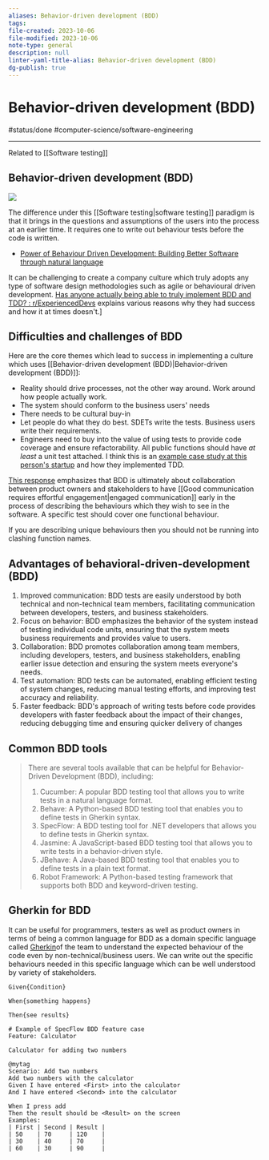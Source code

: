 ```yaml
---
aliases: Behavior-driven development (BDD)
tags: 
file-created: 2023-10-06
file-modified: 2023-10-06
note-type: general
description: null
linter-yaml-title-alias: Behavior-driven development (BDD)
dg-publish: true
---
```


# Behavior-driven development (BDD)

#status/done  #computer-science/software-engineering 

---

Related to [[Software testing]]

## Behavior-driven development (BDD)

![](https://wpblog.semaphoreci.com/wp-content/uploads/2022/05/bdd-08.jpg)

The difference under this [[Software testing|software testing]] paradigm is that it brings in the questions and assumptions of the users into the process at an earlier time. It requires one to write out behaviour tests before the code is written.

- [Power of Behaviour Driven Development: Building Better Software through natural language](https://www.linkedin.com/pulse/unlocking-power-bdd-building-better-software-through-natural-dhruvil/)

It can be challenging to create a company culture which truly adopts any type of software design methodologies such as agile or behavioural driven development. [Has anyone actually being able to truly implement BDD and TDD? : r/ExperiencedDevs](https://www.reddit.com/r/ExperiencedDevs/comments/nj7vhn/has_anyone_actually_being_able_to_truly_implement/) explains various reasons why they had success and how it at times doesn't.]

## Difficulties and challenges of BDD

Here are the core themes which lead to success in implementing a culture which uses [[Behavior-driven development (BDD)|Behavior-driven development (BDD)]]:
- Reality should drive processes, not the other way around. Work around how people actually work.
- The system should conform to the business users' needs
- There needs to be cultural buy-in
- Let people do what they do best. SDETs write the tests. Business users write their requirements.
- Engineers need to buy into the value of using tests to provide code coverage and ensure refactorability. All public functions should have *at least* a unit test attached. I think this is an [example case study at this person's startup](https://www.reddit.com/r/ExperiencedDevs/comments/nj7vhn/has_anyone_actually_being_able_to_truly_implement/gz7rxsv/) and how they implemented TDD.

[This response](https://www.reddit.com/r/QualityAssurance/comments/utq4yp/what_has_your_experience_been_with_bdd_test/i9fhjbz/) emphasizes that BDD is ultimately about collaboration between product owners and stakeholders to have [[Good communication requires effortful engagement|engaged communication]] early in the process of describing the behaviours which they wish to see in the software. A specific test should cover one functional behaviour. 

If you are describing unique behaviours then you should not be running into clashing function names.

## Advantages of behavioral-driven-development (BDD)

1. Improved communication: BDD tests are easily understood by both technical and non-technical team members, facilitating communication between developers, testers, and business stakeholders.
2. Focus on behavior: BDD emphasizes the behavior of the system instead of testing individual code units, ensuring that the system meets business requirements and provides value to users.
3. Collaboration: BDD promotes collaboration among team members, including developers, testers, and business stakeholders, enabling earlier issue detection and ensuring the system meets everyone's needs.
4. Test automation: BDD tests can be automated, enabling efficient testing of system changes, reducing manual testing efforts, and improving test accuracy and reliability.
5. Faster feedback: BDD's approach of writing tests before code provides developers with faster feedback about the impact of their changes, reducing debugging time and ensuring quicker delivery of changes

## Common BDD tools

> There are several tools available that can be helpful for Behavior-Driven Development (BDD), including:
>
> 1. Cucumber: A popular BDD testing tool that allows you to write tests in a natural language format.
> 2. Behave: A Python-based BDD testing tool that enables you to define tests in Gherkin syntax.
> 3. SpecFlow: A BDD testing tool for .NET developers that allows you to define tests in Gherkin syntax.
> 4. Jasmine: A JavaScript-based BDD testing tool that allows you to write tests in a behavior-driven style.
> 5. JBehave: A Java-based BDD testing tool that enables you to define tests in a plain text format.
> 6. Robot Framework: A Python-based testing framework that supports both BDD and keyword-driven testing.

## Gherkin for BDD

It can be useful for programmers, testers as well as product owners in terms of being a common language for BDD  as a domain specific language called [Gherkin](https://cucumber.io/docs/gherkin/)of the team to understand the expected behaviour of the code even by non-technical/business users.  We can write out the specific behaviours needed in this specific language which can be well understood by variety of stakeholders.

```gherkin
Given{Condition}

When{something happens}

Then{see results}
```

```gherkin
# Example of SpecFlow BDD feature case
Feature: Calculator
 
Calculator for adding two numbers
 
@mytag
Scenario: Add two numbers
Add two numbers with the calculator
Given I have entered <First> into the calculator
And I have entered <Second> into the calculator
 
When I press add
Then the result should be <Result> on the screen
Examples:
| First | Second | Result |
| 50    | 70     | 120    |
| 30    | 40     | 70     |
| 60    | 30     | 90     |
```